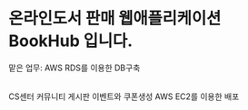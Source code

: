 <h1>온라인도서 판매 웹애플리케이션 BookHub 입니다. </h1>

<p>맡은 업무: AWS RDS를 이용한 DB구축</p><br>
          CS센터
          커뮤니티 게시판
          이벤트와 쿠폰생성
          AWS EC2를 이용한 배포
